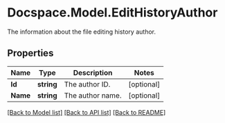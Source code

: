 # Docspace.Model.EditHistoryAuthor
The information about the file editing history author.

## Properties

Name | Type | Description | Notes
------------ | ------------- | ------------- | -------------
**Id** | **string** | The author ID. | [optional] 
**Name** | **string** | The author name. | [optional] 

[[Back to Model list]](../README.md#documentation-for-models) [[Back to API list]](../README.md#documentation-for-api-endpoints) [[Back to README]](../README.md)

